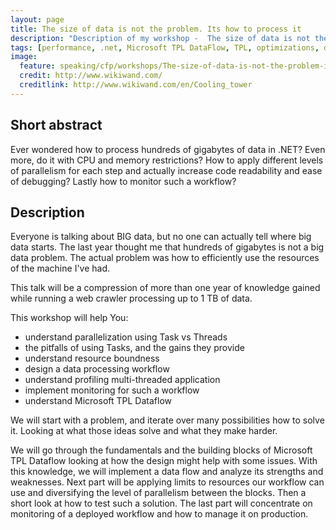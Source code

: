 ```yaml
---
layout: page
title: The size of data is not the problem. Its how to process it
description: "Description of my workshop -  The size of data is not the problem its how to process it"
tags: [performance, .net, Microsoft TPL DataFlow, TPL, optimizations, data processing, parallelism, workshop]
image:
  feature: speaking/cfp/workshops/The-size-of-data-is-not-the-problem-its-how-to-process-it/logo.jpg
  credit: http://www.wikiwand.com/
  creditlink: http://www.wikiwand.com/en/Cooling_tower
---
```


## Short abstract

Ever wondered how to process hundreds of gigabytes of data in .NET? Even more, do it with CPU and memory restrictions? How to apply different levels of parallelism for each step and actually increase code readability and ease of debugging? Lastly how to monitor such a workflow?    

## Description

Everyone is talking about BIG data, but no one can actually tell where big data starts. The last year thought me that hundreds of gigabytes is not a big data problem. The actual problem was how to efficiently use the resources of the machine I've had.

This talk will be a compression of more than one year of knowledge gained while running a web crawler processing up to 1 TB of data.

This workshop will help You:

- understand parallelization using Task vs Threads
- the pitfalls of using Tasks, and the gains they provide
- understand resource boundness
- design a data processing workflow
- understand profiling multi-threaded application
- implement monitoring for such a workflow
- understand Microsoft TPL Dataflow

We will start with a problem, and iterate over many possibilities how to solve it. Looking at what those ideas solve and what they make harder.

We will go through the fundamentals and the building blocks of Microsoft TPL Dataflow looking at how the design might help with some issues. With this knowledge, we will implement a data flow and analyze its strengths and weaknesses.
Next part will be applying limits to resources our workflow can use and diversifying the level of parallelism between the blocks.
Then a short look at how to test such a solution.
The last part will concentrate on monitoring of a deployed workflow and how to manage it on production.
